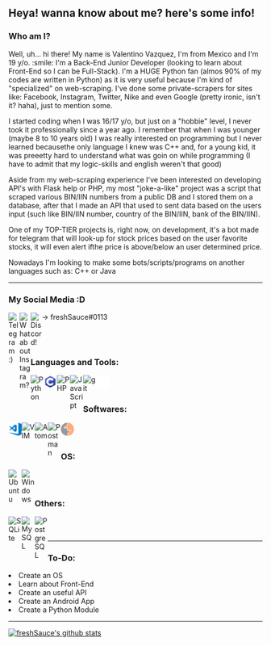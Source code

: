 ## Heya! wanna know about me? here's some info!

### Who am I?

<p>Well, uh... hi there! My name is Valentino Vazquez, I'm from Mexico and I'm 19 y/o. :smile: I'm a Back-End Junior Developer (looking to learn about Front-End so I can be Full-Stack). I'm a HUGE Python fan (almos 90% of my codes are written in Python) as it is very useful because I'm kind of "specialized" on web-scraping. I've done some private-scrapers for sites like: <bold>Facebook</bold>, <bold>Instagram</bold>, <bold>Twitter</bold>, <bold>Nike</bold> and even <bold>Google</bold> (pretty ironic, isn't it? haha), just to mention some.</p>

<p>I started coding when I was 16/17 y/o, but just on a "hobbie" level, I never took it professionally since a year ago. I remember that when I was younger (maybe 8 to 10 years old) I was really interested on programming but I never learned becausethe only language I knew was C++ and, for a young kid, it was preeetty hard to understand what was goin on while programming (I have to admit that my logic-skills and english weren't that good)</p>

<p>Aside from my web-scraping experience I've been interested on developing API's with Flask help or PHP, my most "joke-a-like" project was a script that scraped various BIN/IIN numbers from a public DB and I stored them on a database, after that I made an API that used to sent data based on the users input (such like BIN/IIN number, country of the BIN/IIN, bank of the BIN/IIN).</p>

<p>One of my TOP-TIER projects is, right now, on development, it's a bot made for telegram that will look-up for stock prices based on the user favorite stocks, it will even alert ifthe price is above/below an user determined price.</p>

<p>Nowadays I'm looking to make some bots/scripts/programs on another languages such as: C++ or Java</p>

---

### My Social Media :D

<a href="https://t.me/freshSauce" target="_blank"><img align="left" alt="Telegram :)" width="22px" src="https://camo.githubusercontent.com/f4b401dd7cd9b7840fd31acafd49e151a80e4c9600bf219934461b96dd98e013/68747470733a2f2f6564656e742e6769746875622e696f2f537570657254696e7949636f6e732f696d616765732f7376672f74656c656772616d2e737667" /></a>
<a href="https://www.instagram.com/vvazquez01/" target="_blank"><img align="left" alt="What about Instagram?" width="22px" src="https://camo.githubusercontent.com/c9dacf0f25a1489fdbc6c0d2b41cda58b77fa210a13a886d6f99e027adfbd358/68747470733a2f2f6564656e742e6769746875622e696f2f537570657254696e7949636f6e732f696d616765732f7376672f696e7374616772616d2e737667" /></a>
<p><img align="left" alt="Discord!" width="22px" src="https://camo.githubusercontent.com/79fcdc7c43f1a1d7c175827976ffee8177814a016fb1b9578ff70f1aef759578/68747470733a2f2f6564656e742e6769746875622e696f2f537570657254696e7949636f6e732f696d616765732f7376672f646973636f72642e737667" />-> freshSauce#0113</p>

<br />
<br/>

### Languages and Tools:

<a href="https://www.python.org" target="_blank"> <img align="left" alt="Python" width="26px" src="https://camo.githubusercontent.com/aa96ee3a3352c9c3c2161d3e95698d0885a277ab85d617fe77912627d37a3959/68747470733a2f2f6564656e742e6769746875622e696f2f537570657254696e7949636f6e732f696d616765732f7376672f707974686f6e2e737667"/> </a>
<a href="https://www.cprogramming.com/" target="_blank"> <img align="left" alt="C" width="26px" src="https://github.com/Aakarsh-B/trying-repos/blob/master/c-programming.png"/> </a>
<a href="https://www.php.net" target="_blank"> <img align="left" alt="PHP" width="26px" src="https://camo.githubusercontent.com/b71df4fcf19980b56b49c963638df23b5d1d2b9e9e487548649651f2f3e1d603/68747470733a2f2f6564656e742e6769746875622e696f2f537570657254696e7949636f6e732f696d616765732f7376672f7068702e737667"/> </a>
<a href="https://developer.mozilla.org/es/docs/Web/JavaScript" target="_blank"> <img align="left" alt="JavaScript" width="26px" src="https://camo.githubusercontent.com/9496882abd182958bcea4238ab44f7eb8928d7a4144c150f18f6c55ceb9b4490/68747470733a2f2f6564656e742e6769746875622e696f2f537570657254696e7949636f6e732f696d616765732f7376672f6a6176617363726970742e737667">
<a href="https://git-scm.com/" target="_blank"> <img align="left" alt="git" width="26px" src="https://www.vectorlogo.zone/logos/git-scm/git-scm-icon.svg"/> </a>
<img align="left" alt="GitHub" width="26px" src="https://github.com/Aakarsh-B/trying-repos/blob/master/github.svg" />
<br />
<br />
### Softwares:

<img align="left" alt="Visual Studio Code" width="26px" src="https://raw.githubusercontent.com/github/explore/80688e429a7d4ef2fca1e82350fe8e3517d3494d/topics/visual-studio-code/visual-studio-code.png" />
<a href="https://www.vim.org/" target="_blank"> <img align="left" alt="VIM" width="26px" src="https://cdn.worldvectorlogo.com/logos/vim.svg"/> </a> 
<a href="https://atom.io/" target="_blank"> <img align="left" alt="Atom" width="26px" src="https://cdn.worldvectorlogo.com/logos/atom-4.svg"/> </a> 
<a href="https://www.postman.com/" target="_blank"> <img align="left" alt="Postman" width="26px" src="https://www.vectorlogo.zone/logos/getpostman/getpostman-icon.svg"/> </a>
<a href="https://portswigger.net/burp" target="_blank"> <img align="left" alt="Burp Suite" width="26px" src="https://raw.githubusercontent.com/freshSauce/freshSauce/9ff85504a0514e7c3fa57e860c0504e274323cb9/icons/method-draw-image.svg"/> </a>
  
<br />
<br />
  
### OS:
<img align="left" alt="Ubuntu" width="26px" src="https://camo.githubusercontent.com/c100a44b540f6bcea3f7bae169d5f75b44e8994a83deeaf2e9b7e7f9523c8bd3/68747470733a2f2f6564656e742e6769746875622e696f2f537570657254696e7949636f6e732f696d616765732f7376672f7562756e74752e737667"/> 
<img align="left" alt="Windows" width="26px" src="https://camo.githubusercontent.com/05eece38536aac5c8437e2cb46362e545443a80922c5e28463530726a6d186ac/68747470733a2f2f6564656e742e6769746875622e696f2f537570657254696e7949636f6e732f696d616765732f7376672f77696e646f77732e737667"/>
  
<br />
<br />
  
### Others:

<img align="left" alt="SQLite" width="26px" src="https://cdn.worldvectorlogo.com/logos/sqlite.svg"/>
<img align="left" alt="MySQL" width="26px" src="https://cdn.worldvectorlogo.com/logos/mysql-6.svg"/>
<img align="left" alt="PostgreSQL" width="26px" src="https://cdn.worldvectorlogo.com/logos/postgresql.svg"/>


<br />
<br />

---
  
### To-Do:
  <li>Create an OS</li>
  <li>Learn about Front-End</li>
  <li>Create an useful API</li>
  <li>Create an Android App</li>
  <li>Create a Python Module</li>

  
---
[![freshSauce's github stats](https://github-readme-stats.vercel.app/api?username=freshSauce&show_icons=true&theme=dracula&include_all_commits=true&count_private=true&line_height=20)](https://github.com/freshSauce)
